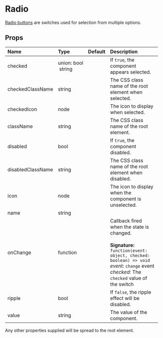 Radio
=====

[Radio buttons](https://www.google.com/design/spec/components/selection-controls.html#selection-controls-radio-button)
are switches used for selection from multiple options.

Props
-----

| Name | Type | Default | Description |
|:-----|:-----|:--------|:------------|
| checked | union:&nbsp;bool<br>&nbsp;string<br> |  | If `true`, the component appears selected. |
| checkedClassName | string |  | The CSS class name of the root element when selected. |
| checkedIcon | node |  | The icon to display when selected. |
| className | string |  | The CSS class name of the root element. |
| disabled | bool |  | If `true`, the component disabled. |
| disabledClassName | string |  | The CSS class name of the root element when disabled. |
| icon | node |  | The icon to display when the component is unselected. |
| name | string |  |  |
| onChange | function |  | Callback fired when the state is changed.<br><br>**Signature:**<br>`function(event: object, checked: boolean) => void`<br>*event:* `change` event<br>*checked:* The `checked` value of the switch |
| ripple | bool |  | If `false`, the ripple effect will be disabled. |
| value | string |  | The value of the component. |

Any other properties supplied will be spread to the root element.

